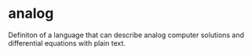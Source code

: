 # analog
Definiton of a language that can describe analog computer solutions and differential equations with plain text.
